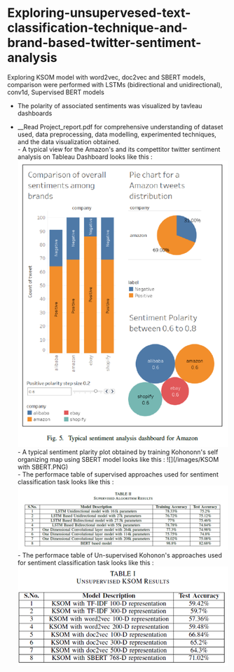 # Exploring-unsupervesed-text-classification-technique-and-brand-based-twitter-sentiment-analysis
Exploring KSOM model with word2vec, doc2vec and SBERT models, comparison were performed with LSTMs (bidirectional and unidirectional), conv1d, Supervised BERT models
- The polarity of associated sentiments was visualized by tavleau dashboards <br>

- __Read Project_report.pdf for comprehensive understanding of dataset used, data preprocessing, data modelling, experimented techniques, and the data visualization obtained.
<br> - A typical view for the Amazon's and its compettitor twitter sentiment analysis on Tableau Dashboard looks like this :
![](/images/Dashboard_results.PNG)
<br> - A typical sentiment plarity plot obtained by training Kohononn's self organizing map using SBERT model looks like this :
![](/images/KSOM with SBERT.PNG)
<br> - The performace table of supervised approaches used for sentiment classification task looks like this :
![](/images/supervised_algo.PNG)
<br> - The performace table of Un-supervised Kohonon's approaches used for sentiment classification task looks like this :
![](/images/Unsupervised_algo.PNG)
